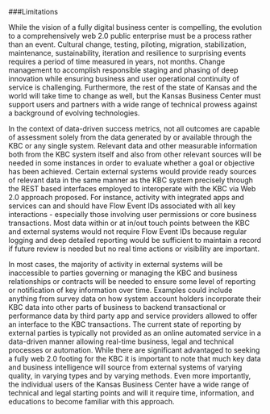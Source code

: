 ###Limitations

While the vision of a fully digital business center is compelling, the evolution to a comprehensively web 2.0 public enterprise must be a process rather than an event.  Cultural change, testing, piloting, migration, stabilization, maintenance, sustainability, iteration and resilience to surprising events requires a period of time measured in years, not months.  Change management to accomplish responsible staging and phasing of deep innovation while ensuring business and user operational continuity of service is challenging.  Furthermore, the rest of the state of Kansas and the world will take time to change as well, but the Kansas Business Center must support users and partners with a wide range of technical prowess against a background of evolving technologies.  

In the context of data-driven success metrics, not all outcomes are capable of assessment solely from the data generated by or available through the KBC or any single system.  Relevant data and other measurable information both from the KBC system itself and also from other relevant sources will be needed in some instances in order to evaluate whether a goal or objective has been achieved.  Certain external systems would provide ready sources of relevant data in the same manner as the KBC system precisely through the REST based interfaces employed to interoperate with the KBC via Web 2.0 approach proposed.  For instance, activity with integrated apps and services can and should have Flow Event IDs associated with all key interactions - especially those involving user permissions or core business transactions.  Most data within or at in/out touch points between the KBC and external systems would not require Flow Event IDs because regular logging and deep detailed reporting would be sufficient to maintain a record if future review is needed but no real time actions or visibility are important.  

In most cases, the majority of activity in external systems will be inaccessible to parties governing or managing the KBC and business relationships or contracts will be needed to ensure some level of reporting or notification of key information over time. Examples could include anything from survey data on how system account holders incorporate their KBC data into other parts of business to backend transactional or performance data by third party app and service providers allowed to offer an interface to the KBC transactions.  The current state of reporting by external parties is typically not provided as an online automated service in a data-driven manner allowing real-time business, legal and technical processes or automation.  While there are significant advantaged to seeking a fully web 2.0 footing for the KBC it is important to note that much key data and business intelligence will source from external systems of varying quality, in varying types and by varying methods.  Even more importantly, the individual users of the Kansas Business Center have a wide range of technical and legal starting points and will it require time, information, and educations to become familiar with this approach. 
